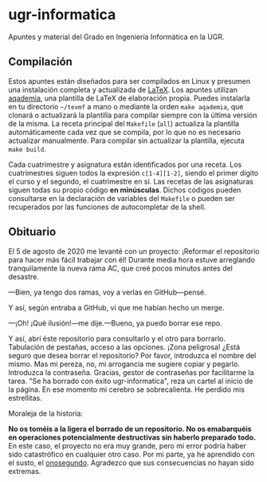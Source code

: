 # ugr-informatica

Apuntes y material del Grado en Ingeniería Informática en la UGR.

## Compilación

Estos apuntes están diseñados para ser compilados en Linux y presumen una instalación completa y actualizada de [LaTeX](https://www.latex-project.org/).
Los apuntes utilizan [aqademia](https://github.com/Groctel/aqademia), una plantilla de LaTeX de elaboración propia.
Puedes instalarla en tu directorio `~/texmf` a mano o mediante la orden `make aqademia`, que clonará o actualizará la plantilla para compilar siempre con la última versión de la misma.
La receta principal del `Makefile` (`all`) actualiza la plantilla automáticamente cada vez que se compila, por lo que no es necesario actualizar manualmente.
Para compilar sin actualizar la plantilla, ejecuta `make build`.

Cada cuatrimestre y asignatura están identificados por una receta.
Los cuatrimestres siguen todos la expresión `c[1-4][1-2]`, siendo el primer dígito el curso y el segundo, el cuatrimestre en sí.
Las recetas de las asignaturas siguen todas su propio código **en minúsculas**.
Dichos códigos pueden consultarse en la declaración de variables del `Makefile` o pueden ser recuperados por las funciones de autocompletar de la shell.

## Obituario

El 5 de agosto de 2020 me levanté con un proyecto: ¡Reformar el repositorio para hacer más fácil trabajar con él!
Durante media hora estuve arreglando tranquilamente la nueva rama AC, que creé pocos minutos antes del desastre.

—Bien, ya tengo dos ramas, voy a verlas en GitHub—pensé.

Y así, según entraba a GitHub, vi que me habían hecho un merge.

—¡Oh! ¡Qué ilusión!—me dije.—Bueno, ya puedo borrar ese repo.

Y así, abrí éste repositorio para consultarlo y el otro para borrarlo.
Tabulación de pestañas, acceso a las opciones.
¡Zona peligrosa!
¿Está seguro que desea borrar el repositorio?
Por favor, introduzca el nombre del mismo.
Mas mi pereza, no, mi arrogancia me sugiere copiar y pegarlo.
Introduzca la contraseña.
Gracias, gestor de contraseñas por facilitarme la tarea.
"Se ha borrado con éxito ugr-informatica", reza un cartel al inicio de la página.
En ese momento mi cerebro se sobrecalienta.
He perdido mis estrellitas.

Moraleja de la historia:

**No os toméis a la ligera el borrado de un repositorio.
No os emabarquéis en operaciones potencialmente destructivas sin haberlo preparado todo.**
En este caso, el proyecto no era muy grande, pero mi error podría haber sido catastrófico en cualquier otro caso.
Por mi parte, ya he aprendido con el susto, el [onosegundo](https://www.youtube.com/watch?v=X6NJkWbM1xk).
Agradezco que sus consecuencias no hayan sido extremas.
